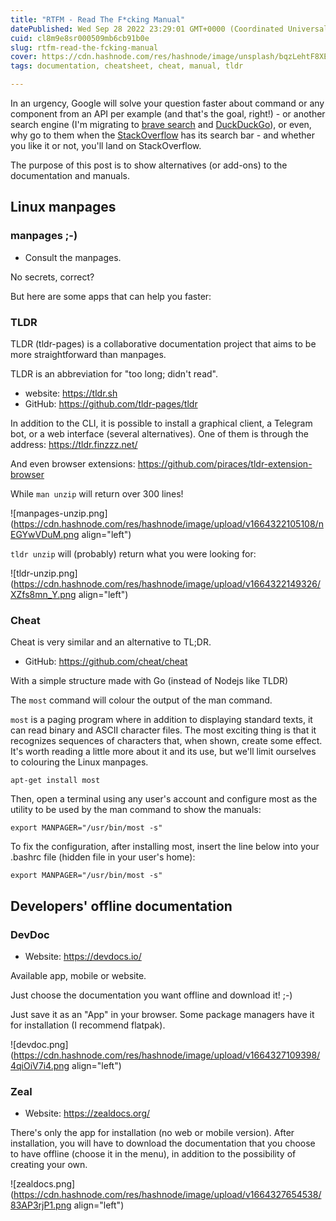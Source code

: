 ```yaml
---
title: "RTFM - Read The F*cking Manual"
datePublished: Wed Sep 28 2022 23:29:01 GMT+0000 (Coordinated Universal Time)
cuid: cl8m9e8sr000509mb6cb91b0e
slug: rtfm-read-the-fcking-manual
cover: https://cdn.hashnode.com/res/hashnode/image/unsplash/bqzLehtF8XE/upload/v1664406917382/Te0Uv1qN7.jpeg
tags: documentation, cheatsheet, cheat, manual, tldr

---
```


In an urgency, Google will solve your question faster about command or any component from an API per example (and that's the goal, right!) - or another search engine (I'm migrating to [brave search](https://search.brave.com) and [DuckDuckGo](https://duck.com)), or even, why go to them when the [StackOverflow](https://stackoverflow.com/) has its search bar - and whether you like it or not, you'll land on StackOverflow.

The purpose of this post is to show alternatives (or add-ons) to the documentation and manuals.

## Linux manpages

### manpages ;-)

- Consult the manpages.

No secrets, correct?

But here are some apps that can help you faster:


### TLDR

TLDR (tldr-pages) is a collaborative documentation project that aims to be more straightforward than manpages.

TLDR is an abbreviation for "too long; didn't read".

- website: https://tldr.sh
- GitHub: https://github.com/tldr-pages/tldr

In addition to the CLI, it is possible to install a graphical client, a Telegram bot, or a web interface (several alternatives). 
One of them is through the address: https://tldr.finzzz.net/

And even browser extensions: https://github.com/piraces/tldr-extension-browser

While `man unzip` will return over 300 lines!

![manpages-unzip.png](https://cdn.hashnode.com/res/hashnode/image/upload/v1664322105108/nEGYwVDuM.png align="left")

`tldr unzip` will (probably) return what you were looking for:


![tldr-unzip.png](https://cdn.hashnode.com/res/hashnode/image/upload/v1664322149326/XZfs8mn_Y.png align="left")

### Cheat

Cheat is very similar and an alternative to TL;DR.

- GitHub: https://github.com/cheat/cheat

With a simple structure made with Go (instead of Nodejs like TLDR)

The `most` command will colour the output of the man command.

`most` is a paging program where in addition to displaying standard texts, it can read binary and ASCII character files. The most exciting thing is that it recognizes sequences of characters that, when shown, create some effect.
It's worth reading a little more about it and its use, but we'll limit ourselves to colouring the Linux manpages.

`apt-get install most`

Then, open a terminal using any user's account and configure most as the utility to be used by the man command to show the manuals:

`export MANPAGER="/usr/bin/most -s"`

To fix the configuration, after installing most, insert the line below into your .bashrc file (hidden file in your user's home):

`export MANPAGER="/usr/bin/most -s"`

## Developers' offline documentation

### DevDoc

- Website: https://devdocs.io/

Available app, mobile or website.


Just choose the documentation you want offline and download it! ;-)

Just save it as an "App" in your browser. Some package managers have it for installation (I recommend flatpak).


![devdoc.png](https://cdn.hashnode.com/res/hashnode/image/upload/v1664327109398/4qiOiV7i4.png align="left")

### Zeal

- Website: https://zealdocs.org/

There's only the app for installation (no web or mobile version). After installation, you will have to download the documentation that you choose to have offline (choose it in the menu), in addition to the possibility of creating your own.


![zealdocs.png](https://cdn.hashnode.com/res/hashnode/image/upload/v1664327654538/83AP3rjP1.png align="left")